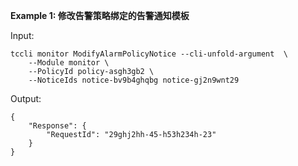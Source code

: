 **Example 1: 修改告警策略绑定的告警通知模板**



Input: 

```
tccli monitor ModifyAlarmPolicyNotice --cli-unfold-argument  \
    --Module monitor \
    --PolicyId policy-asgh3gb2 \
    --NoticeIds notice-bv9b4ghqbg notice-gj2n9wnt29
```

Output: 
```
{
    "Response": {
        "RequestId": "29ghj2hh-45-h53h234h-23"
    }
}
```

